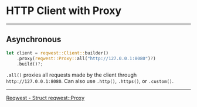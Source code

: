 # HTTP Client with Proxy

---

## Asynchronous

```rust
let client = reqwest::Client::builder()
	.proxy(reqwest::Proxy::all("http://127.0.0.1:8080")?)
	.build()?;
```


`.all()` proxies all requests made by the client through `http://127.0.0.1:8080`. Can also use `.http()`, `.https()`, or `.custom()`.

---

[Reqwest - Struct reqwest::Proxy](https://docs.rs/reqwest/latest/reqwest/struct.Proxy.html)

